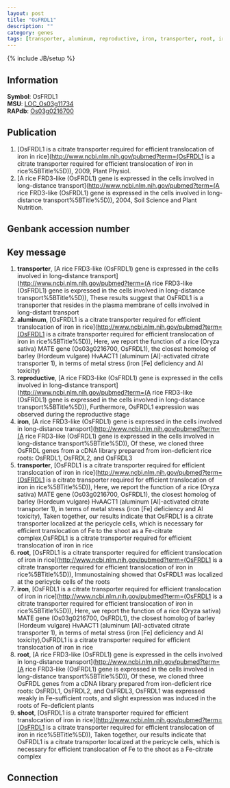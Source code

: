 ```yaml
---
layout: post
title: "OsFRDL1"
description: ""
category: genes
tags: [transporter, aluminum, reproductive, iron, transporter, root, iron, root, shoot]
---
```

{% include JB/setup %}

## Information
__Symbol__: OsFRDL1  
__MSU__: [LOC_Os03g11734](http://rice.plantbiology.msu.edu/cgi-bin/ORF_infopage.cgi?orf=LOC_Os03g11734)  
__RAPdb__: [Os03g0216700](http://rapdb.dna.affrc.go.jp/viewer/gbrowse_details/irgsp1?name=Os03g0216700)  

## Publication
1. [OsFRDL1 is a citrate transporter required for efficient translocation of iron in rice](http://www.ncbi.nlm.nih.gov/pubmed?term=(OsFRDL1 is a citrate transporter required for efficient translocation of iron in rice%5BTitle%5D)), 2009, Plant Physiol.
2. [A rice FRD3-like (OsFRDL1) gene is expressed in the cells involved in long-distance transport](http://www.ncbi.nlm.nih.gov/pubmed?term=(A rice FRD3-like (OsFRDL1) gene is expressed in the cells involved in long-distance transport%5BTitle%5D)), 2004, Soil Science and Plant Nutrition.

## Genbank accession number

## Key message
1. __transporter__, [A rice FRD3-like (OsFRDL1) gene is expressed in the cells involved in long-distance transport](http://www.ncbi.nlm.nih.gov/pubmed?term=(A rice FRD3-like (OsFRDL1) gene is expressed in the cells involved in long-distance transport%5BTitle%5D)),  These results suggest that OsFRDL1 is a transporter that resides in the plasma membrane of cells involved in long-distant transport
2. __aluminum__, [OsFRDL1 is a citrate transporter required for efficient translocation of iron in rice](http://www.ncbi.nlm.nih.gov/pubmed?term=(OsFRDL1 is a citrate transporter required for efficient translocation of iron in rice%5BTitle%5D)),  Here, we report the function of a rice (Oryza sativa) MATE gene (Os03g0216700, OsFRDL1), the closest homolog of barley (Hordeum vulgare) HvAACT1 (aluminum [Al]-activated citrate transporter 1), in terms of metal stress (iron [Fe] deficiency and Al toxicity)
3. __reproductive__, [A rice FRD3-like (OsFRDL1) gene is expressed in the cells involved in long-distance transport](http://www.ncbi.nlm.nih.gov/pubmed?term=(A rice FRD3-like (OsFRDL1) gene is expressed in the cells involved in long-distance transport%5BTitle%5D)),  Furthermore, OsFRDL1 expression was observed during the reproductive stage
4. __iron__, [A rice FRD3-like (OsFRDL1) gene is expressed in the cells involved in long-distance transport](http://www.ncbi.nlm.nih.gov/pubmed?term=(A rice FRD3-like (OsFRDL1) gene is expressed in the cells involved in long-distance transport%5BTitle%5D)),  Of these, we cloned three OsFRDL genes from a cDNA library prepared from iron-deficient rice roots: OsFRDL1, OsFRDL2, and OsFRDL3
5. __transporter__, [OsFRDL1 is a citrate transporter required for efficient translocation of iron in rice](http://www.ncbi.nlm.nih.gov/pubmed?term=(OsFRDL1 is a citrate transporter required for efficient translocation of iron in rice%5BTitle%5D)),  Here, we report the function of a rice (Oryza sativa) MATE gene (Os03g0216700, OsFRDL1), the closest homolog of barley (Hordeum vulgare) HvAACT1 (aluminum [Al]-activated citrate transporter 1), in terms of metal stress (iron [Fe] deficiency and Al toxicity), Taken together, our results indicate that OsFRDL1 is a citrate transporter localized at the pericycle cells, which is necessary for efficient translocation of Fe to the shoot as a Fe-citrate complex,OsFRDL1 is a citrate transporter required for efficient translocation of iron in rice
6. __root__, [OsFRDL1 is a citrate transporter required for efficient translocation of iron in rice](http://www.ncbi.nlm.nih.gov/pubmed?term=(OsFRDL1 is a citrate transporter required for efficient translocation of iron in rice%5BTitle%5D)),  Immunostaining showed that OsFRDL1 was localized at the pericycle cells of the roots
7. __iron__, [OsFRDL1 is a citrate transporter required for efficient translocation of iron in rice](http://www.ncbi.nlm.nih.gov/pubmed?term=(OsFRDL1 is a citrate transporter required for efficient translocation of iron in rice%5BTitle%5D)),  Here, we report the function of a rice (Oryza sativa) MATE gene (Os03g0216700, OsFRDL1), the closest homolog of barley (Hordeum vulgare) HvAACT1 (aluminum [Al]-activated citrate transporter 1), in terms of metal stress (iron [Fe] deficiency and Al toxicity),OsFRDL1 is a citrate transporter required for efficient translocation of iron in rice
8. __root__, [A rice FRD3-like (OsFRDL1) gene is expressed in the cells involved in long-distance transport](http://www.ncbi.nlm.nih.gov/pubmed?term=(A rice FRD3-like (OsFRDL1) gene is expressed in the cells involved in long-distance transport%5BTitle%5D)),  Of these, we cloned three OsFRDL genes from a cDNA library prepared from iron-deficient rice roots: OsFRDL1, OsFRDL2, and OsFRDL3, OsFRDL1 was expressed weakly in Fe-sufficient roots, and slight expression was induced in the roots of Fe-deficient plants
9. __shoot__, [OsFRDL1 is a citrate transporter required for efficient translocation of iron in rice](http://www.ncbi.nlm.nih.gov/pubmed?term=(OsFRDL1 is a citrate transporter required for efficient translocation of iron in rice%5BTitle%5D)),  Taken together, our results indicate that OsFRDL1 is a citrate transporter localized at the pericycle cells, which is necessary for efficient translocation of Fe to the shoot as a Fe-citrate complex

## Connection


